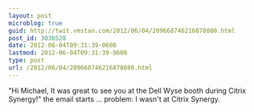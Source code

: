 ```yaml
---
layout: post
microblog: true
guid: http://twit.vmstan.com/2012/06/04/209668746216878080.html
post_id: 3036528
date: 2012-06-04T09:31:39-0600
lastmod: 2012-06-04T09:31:39-0600
type: post
url: /2012/06/04/209668746216878080.html
---
```

"Hi Michael, It was great to see you at the Dell Wyse booth during Citrix Synergy!" the email starts … problem: I wasn't at Citrix Synergy.
